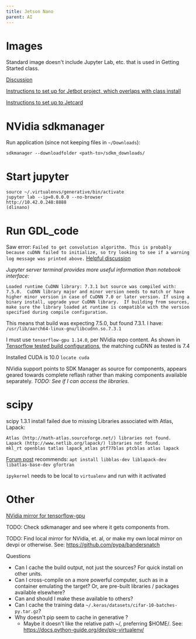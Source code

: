 ```yaml
---
title: Jetson Nano
parent: AI
---
```


# [](#header-1)Images
Standard image doesn't include Jupyter Lab, etc. that is used in Getting Started class.

[Discussion](https://devtalk.nvidia.com/default/topic/1049646/jetson-nano/jupyter-notebook-in-jetson-nano/)

[Instructions to set up for Jetbot project, which overlaps with class install](https://github.com/NVIDIA-AI-IOT/jetbot/wiki/Create-SD-Card-Image-From-Scratch)

[Instructions to set up to Jetcard](https://github.com/NVIDIA-AI-IOT/jetcard)

# [](#header-1)NVidia sdkmanager
Run application (since not keeping files in `~/Downloads`):

`sdkmanager --downloadfolder <path-to>/sdkm_downloads/`

# [](#header-1)Start jupyter
```
source ~/.virtualenvs/generative/bin/activate
jupyter lab --ip=0.0.0.0 --no-browser
http://10.42.0.248:8888
(dlinano)
```

# [](#header-1)Run GDL_code

Saw error: `Failed to get convolution algorithm. This is probably because cuDNN failed to initialize, so try looking to see if a warning log message was printed above.`
[Helpful discussion](https://stackoverflow.com/questions/53698035/failed-to-get-convolution-algorithm-this-is-probably-because-cudnn-failed-to-in)

_Jupyter server terminal provides more useful information than notebook interface:_

```
Loaded runtime CuDNN library: 7.3.1 but source was compiled with: 7.5.0.  CuDNN library major and minor version needs to match or have higher minor version in case of CuDNN 7.0 or later version. If using a binary install, upgrade your CuDNN library.  If building from sources, make sure the library loaded at runtime is compatible with the version specified during compile configuration.
```
	
This means that build was expecting 7.5.0, but found 7.3.1. I have: `/usr/lib/aarch64-linux-gnu/libcudnn.so.7.3.1`

I must use `tensorflow-gpu 1.14.0`, per NVidia repo content. As shown in [Tensorflow tested build configurations](https://www.tensorflow.org/install/source#tested_build_configurations), the matching cuDNN as tested is 7.4
		
Installed CUDA is 10.0 `locate cuda`

NVidia support points to SDK Manager as source for components, appears geared towards complete reflash rather than making components available separately.
_TODO: See if I can access the libraries._

# [](#header-1)scipy
scipy 1.3.1 install failed due to missing Libraries associated with Atlas, Lapack:
```
Atlas (http://math-atlas.sourceforge.net/) libraries not found.
Lapack (http://www.netlib.org/lapack/) libraries not found.
mkl_rt openblas tatlas lapack_atlas ptf77blas ptcblas atlas lapack
```

[Forum post](https://askubuntu.com/questions/623578/installing-blas-and-lapack-packages) recommends:
`apt install libblas-dev liblapack-dev libatlas-base-dev gfortran`

`ipykernel` needs to be local to `virtualenv` and run with it activated

# [](#header-1)Other

[NVidia mirror for tensorflow-gpu](https://developer.download.nvidia.com/compute/redist/jp/v42/)

TODO: Check sdkmanager and see where it gets components from.

TODO: Find local mirror for NVidia, et. al, or make my own local mirror on devpi or otherwise. See: https://github.com/pypa/bandersnatch

Questions
* Can I cache the build output, not just the sources? For quick install on other units. 
* Can I cross-compile on a more powerful computer, such as in a container emulating the target? Or, are pre-built libraries / packages available elsewhere? 
* Can and should I make these available to others?
* Can I cache the training data `~/.keras/datasets/cifar-10-batches-py.tar.gz`?
* Why doesn't pip seem to cache in generative ?
	* Maybe it doesn't like the relative path ~/, preferring $HOME/. See: https://docs.python-guide.org/dev/pip-virtualenv/
